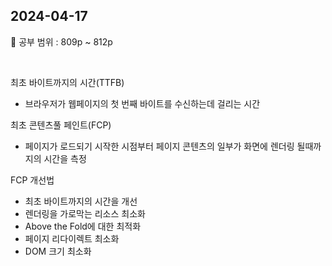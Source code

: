 ## 2024-04-17

📖 공부 범위 : 809p ~ 812p

<br/>

최초 바이트까지의 시간(TTFB)

- 브라우저가 웹페이지의 첫 번째 바이트를 수신하는데 걸리는 시간

최초 콘텐츠풀 페인트(FCP)

- 페이지가 로드되기 시작한 시점부터 페이지 콘텐츠의 일부가 화면에 렌더링 될때까지의 시간을 측정

FCP 개선법

- 최초 바이트까지의 시간을 개선
- 렌더링을 가로막는 리소스 최소화
- Above the Fold에 대한 최적화
- 페이지 리다이렉트 최소화
- DOM 크기 최소화

